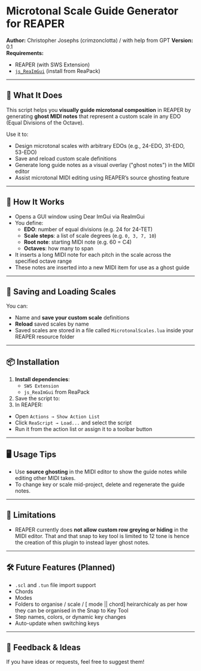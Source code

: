 # Microtonal Scale Guide Generator for REAPER

**Author:** Christopher Josephs (crimzonclotta) / with help from GPT
**Version:** 0.1  
**Requirements:**  
- REAPER (with SWS Extension)  
- [`js_ReaImGui`](https://github.com/cfillion/reaimgui) (install from ReaPack)

---

## 🎯 What It Does

This script helps you **visually guide microtonal composition** in REAPER by generating **ghost MIDI notes** that represent a custom scale in any EDO (Equal Divisions of the Octave).

Use it to:
- Design microtonal scales with arbitrary EDOs (e.g., 24-EDO, 31-EDO, 53-EDO)
- Save and reload custom scale definitions
- Generate long guide notes as a visual overlay ("ghost notes") in the MIDI editor
- Assist microtonal MIDI editing using REAPER’s source ghosting feature

---

## 🔧 How It Works

- Opens a GUI window using Dear ImGui via ReaImGui
- You define:
  - **EDO**: number of equal divisions (e.g. 24 for 24-TET)
  - **Scale steps**: a list of scale degrees (e.g. `0, 3, 7, 10`)
  - **Root note**: starting MIDI note (e.g. 60 = C4)
  - **Octaves**: how many to span
- It inserts a long MIDI note for each pitch in the scale across the specified octave range
- These notes are inserted into a new MIDI item for use as a ghost guide

---

## 💾 Saving and Loading Scales

You can:
- Name and **save your custom scale** definitions
- **Reload** saved scales by name
- Saved scales are stored in a file called `MicrotonalScales.lua` inside your REAPER resource folder

---

## 📦 Installation

1. **Install dependencies**:
   - `SWS Extension`
   - `js_ReaImGui` from ReaPack
2. Save the script to:
3. In REAPER:
- Open `Actions → Show Action List`
- Click `ReaScript → Load...` and select the script
- Run it from the action list or assign it to a toolbar button

---

## 🖥️ Usage Tips

- Use **source ghosting** in the MIDI editor to show the guide notes while editing other MIDI takes.
- To change key or scale mid-project, delete and regenerate the guide notes.

---

## 📌 Limitations

- REAPER currently does **not allow custom row greying or hiding** in the MIDI editor.  That and that snap to key tool is limited to 12 tone is hence the creation of this plugin to instead layer ghost notes.
---

## 🛠 Future Features (Planned)
- `.scl` and `.tun` file import support
- Chords
- Modes
- Folders to organise / scale / [ mode || chord] heirarchicaly as per how they can be organised in the Snap to Key Tool
- Step names, colors, or dynamic key changes
- Auto-update when switching keys

---

## 💬 Feedback & Ideas

If you have ideas or requests, feel free to suggest them!
